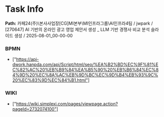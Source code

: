 # Task Info

**Path:** 카페24(주)\본사사업장\[CG]MI본부\MI인프라그룹\AI인프라4팀 / jwpark / [270647] AI 기반의 온라인 광고 영업 제안서 생성 _ LLM 기반 경쟁사 비교 분석 슬라이드 생성 / 2025-08-01_00-00-00

### BPMN
- ["https://api-dwork.hanpda.com/api/Script/html/seo/%EA%B2%BD%EC%9F%81%EC%82%AC%20%EB%B9%84%EA%B5%90%20%EB%B6%84%EC%84%9D%20%EC%8A%AC%EB%9D%BC%EC%9D%B4%EB%93%9C%20%EC%83%9D%EC%84%B1.html"]

### WIKI
- ["https://wiki.simplexi.com/pages/viewpage.action?pageId=2732074100"]

